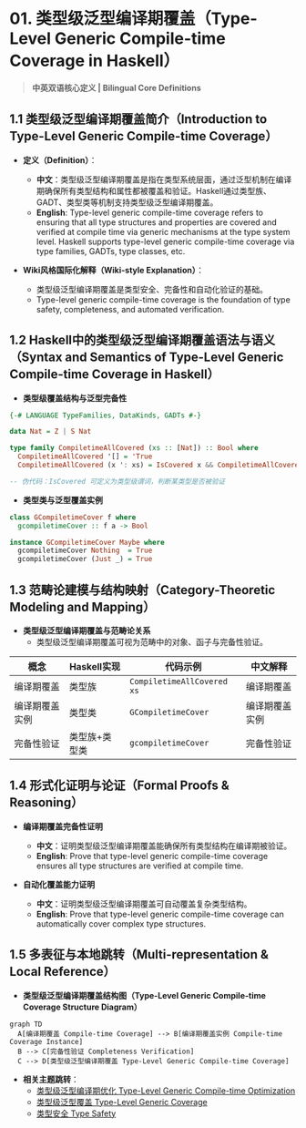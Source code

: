 # 01. 类型级泛型编译期覆盖（Type-Level Generic Compile-time Coverage in Haskell）

> **中英双语核心定义 | Bilingual Core Definitions**

## 1.1 类型级泛型编译期覆盖简介（Introduction to Type-Level Generic Compile-time Coverage）

- **定义（Definition）**：
  - **中文**：类型级泛型编译期覆盖是指在类型系统层面，通过泛型机制在编译期确保所有类型结构和属性都被覆盖和验证。Haskell通过类型族、GADT、类型类等机制支持类型级泛型编译期覆盖。
  - **English**: Type-level generic compile-time coverage refers to ensuring that all type structures and properties are covered and verified at compile time via generic mechanisms at the type system level. Haskell supports type-level generic compile-time coverage via type families, GADTs, type classes, etc.

- **Wiki风格国际化解释（Wiki-style Explanation）**：
  - 类型级泛型编译期覆盖是类型安全、完备性和自动化验证的基础。
  - Type-level generic compile-time coverage is the foundation of type safety, completeness, and automated verification.

## 1.2 Haskell中的类型级泛型编译期覆盖语法与语义（Syntax and Semantics of Type-Level Generic Compile-time Coverage in Haskell）

- **类型级覆盖结构与泛型完备性**

```haskell
{-# LANGUAGE TypeFamilies, DataKinds, GADTs #-}

data Nat = Z | S Nat

type family CompiletimeAllCovered (xs :: [Nat]) :: Bool where
  CompiletimeAllCovered '[] = 'True
  CompiletimeAllCovered (x ': xs) = IsCovered x && CompiletimeAllCovered xs

-- 伪代码：IsCovered 可定义为类型级谓词，判断某类型是否被验证
```

- **类型类与泛型覆盖实例**

```haskell
class GCompiletimeCover f where
  gcompiletimeCover :: f a -> Bool

instance GCompiletimeCover Maybe where
  gcompiletimeCover Nothing  = True
  gcompiletimeCover (Just _) = True
```

## 1.3 范畴论建模与结构映射（Category-Theoretic Modeling and Mapping）

- **类型级泛型编译期覆盖与范畴论关系**
  - 类型级泛型编译期覆盖可视为范畴中的对象、函子与完备性验证。

| 概念 | Haskell实现 | 代码示例 | 中文解释 |
|------|-------------|----------|----------|
| 编译期覆盖 | 类型族 | `CompiletimeAllCovered xs` | 编译期覆盖 |
| 编译期覆盖实例 | 类型类 | `GCompiletimeCover` | 编译期覆盖实例 |
| 完备性验证 | 类型族+类型类 | `gcompiletimeCover` | 完备性验证 |

## 1.4 形式化证明与论证（Formal Proofs & Reasoning）

- **编译期覆盖完备性证明**
  - **中文**：证明类型级泛型编译期覆盖能确保所有类型结构在编译期被验证。
  - **English**: Prove that type-level generic compile-time coverage ensures all type structures are verified at compile time.

- **自动化覆盖能力证明**
  - **中文**：证明类型级泛型编译期覆盖可自动覆盖复杂类型结构。
  - **English**: Prove that type-level generic compile-time coverage can automatically cover complex type structures.

## 1.5 多表征与本地跳转（Multi-representation & Local Reference）

- **类型级泛型编译期覆盖结构图（Type-Level Generic Compile-time Coverage Structure Diagram）**

```mermaid
graph TD
  A[编译期覆盖 Compile-time Coverage] --> B[编译期覆盖实例 Compile-time Coverage Instance]
  B --> C[完备性验证 Completeness Verification]
  C --> D[类型级泛型编译期覆盖 Type-Level Generic Compile-time Coverage]
```

- **相关主题跳转**：
  - [类型级泛型编译期优化 Type-Level Generic Compile-time Optimization](./01-Type-Level-Generic-Compiletime-Optimization.md)
  - [类型级泛型覆盖 Type-Level Generic Coverage](./01-Type-Level-Generic-Coverage.md)
  - [类型安全 Type Safety](./01-Type-Safety.md)
